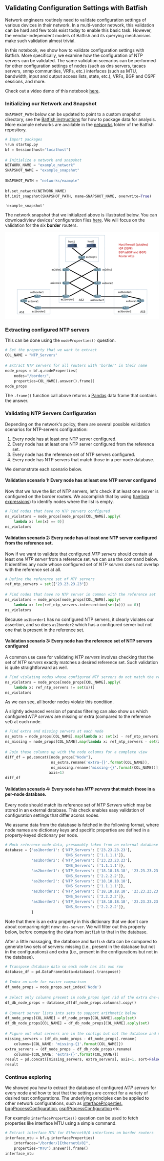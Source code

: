 ## Validating Configuration Settings with Batfish

Network engineers routinely need to validate configuration settings of various devices in their network. In a multi-vendor network, this validation can be hard and few tools exist today to enable this basic task. However, the vendor-independent models of Batfish and its querying mechanisms make such validation almost trivial.

In this notebook, we show how to validate configuration settings with Batfish. More specifically, we examine how the configuration of NTP servers can be validated. The same validation scenarios can be performed for other configuration settings of nodes (such as dns servers, tacacs servers, snmp communities, VRFs, etc.) interfaces (such as MTU, bandwidth, input and output access lists, state, etc.), VRFs, BGP and OSPF sessions, and more.

Check out a video demo of this notebook [here](https://youtu.be/qOXRaVs1Uz4).

### Initializing our Network and Snapshot

`SNAPSHOT_PATH` below can be updated to point to a custom snapshot directory, see the [Batfish instructions](https://github.com/batfish/batfish/wiki/Packaging-snapshots-for-analysis) for how to package data for analysis.<br>
More example networks are available in the [networks](https://github.com/batfish/batfish/tree/master/networks) folder of the Batfish repository.


```python
# Import packages
%run startup.py
bf = Session(host="localhost")

# Initialize a network and snapshot
NETWORK_NAME = "example_network"
SNAPSHOT_NAME = "example_snapshot"

SNAPSHOT_PATH = "networks/example"

bf.set_network(NETWORK_NAME)
bf.init_snapshot(SNAPSHOT_PATH, name=SNAPSHOT_NAME, overwrite=True)
```




    'example_snapshot'



The network snapshot that we initialized above is illustrated below. You can download/view devices' configuration files [here](https://github.com/batfish/pybatfish/tree/master/jupyter_notebooks/networks/example). We will focus on the validation for the six **border** routers. 

![example-network](https://raw.githubusercontent.com/batfish/pybatfish/master/jupyter_notebooks/networks/example/example-network.png)

### Extracting configured NTP servers
This can be done using the `nodeProperties()` question.


```python
# Set the property that we want to extract
COL_NAME = "NTP_Servers"

# Extract NTP servers for all routers with 'border' in their name
node_props = bf.q.nodeProperties(
    nodes="/border/", 
    properties=COL_NAME).answer().frame()
node_props
```


The `.frame()` function call above returns a [Pandas](https://pandas.pydata.org/pandas-docs/stable/) data frame that contains the answer.

### Validating NTP Servers Configuration
Depending on the network's policy, there are several possible validation scenarios for NTP-servers configuration:
1. Every node has at least one NTP server configured.
2. Every node has at least one NTP server configured from the reference set.
3. Every node has the reference set of NTP servers configured.
4. Every node has NTP servers that match those in a per-node database.

We demonstrate each scenario below.

#### Validation scenario 1: Every node has at least one NTP server configured
Now that we have the list of NTP servers, let's check if at least one server is configured on the border routers. We accomplish that by using ([lambda expressions](https://docs.python.org/3/reference/expressions.html#lambda)) to identify nodes where the list is empty.


```python
# Find nodes that have no NTP servers configured
ns_violators = node_props[node_props[COL_NAME].apply(
    lambda x: len(x) == 0)]
ns_violators
```



#### Validation scenario 2: Every node has at least one NTP server configured from the reference set.
Now if we want to validate that configured _NTP servers_ should contain at least one _NTP server_ from a reference set, we can use the command below. It identifies any node whose configured set of _NTP servers_ does not overlap with the reference set at all.


```python
# Define the reference set of NTP servers
ref_ntp_servers = set(["23.23.23.23"])

# Find nodes that have no NTP server in common with the reference set
ns_violators = node_props[node_props[COL_NAME].apply(
    lambda x: len(ref_ntp_servers.intersection(set(x))) == 0)]
ns_violators
```

Because `as1border1` has no configured NTP servers, it clearly violates our assertion, and so does `as2border2` which has a configured server but not one that is present in the reference set.

#### Validation scenario 3: Every node has the reference set of NTP servers configured
A common use case for validating _NTP servers_ involves checking that the set of _NTP servers_ exactly matches a desired reference set. Such validation is quite straightforward as well. 


```python
# Find violating nodes whose configured NTP servers do not match the reference set
ns_violators = node_props[node_props[COL_NAME].apply(
    lambda x: ref_ntp_servers != set(x))]
ns_violators
```


As we can see, all border nodes violate this condition.

A slightly advanced version of pandas filtering can also show us which configured _NTP servers_ are missing or extra (compared to the reference set) at each node.


```python
# Find extra and missing servers at each node
ns_extra = node_props[COL_NAME].map(lambda x: set(x) - ref_ntp_servers)
ns_missing = node_props[COL_NAME].map(lambda x: ref_ntp_servers - set(x))

# Join these columns up with the node columns for a complete view
diff_df = pd.concat([node_props["Node"],
                     ns_extra.rename('extra-{}'.format(COL_NAME)),
                     ns_missing.rename('missing-{}'.format(COL_NAME))],
                    axis=1)
diff_df
```



#### Validation scenario 4: Every node has _NTP servers_ that match those in a per-node database.
Every node should match its reference set of _NTP Servers_ which may be stored in an external database. This check enables easy validation of configuration settings that differ acorss nodes.

We assume data from the database is fetched in the following format, where node names are dictionary keys and specific properties are defined in a property-keyed dictionary per node.


```python
# Mock reference-node-data, presumably taken from an external database
database = {'as1border1': {'NTP_Servers': ['23.23.23.23'],
                           'DNS_Servers': ['1.1.1.1']},
            'as1border2': {'NTP_Servers': ['23.23.23.23'],
                           'DNS_Servers': ['1.1.1.1']},
            'as2border1': {'NTP_Servers': ['18.18.18.18', '23.23.23.23'],
                           'DNS_Servers': ['2.2.2.2']},
            'as2border2': {'NTP_Servers': ['18.18.18.18'],
                           'DNS_Servers': ['1.1.1.1']},
            'as3border1': {'NTP_Servers': ['18.18.18.18', '23.23.23.23'],
                           'DNS_Servers': ['2.2.2.2']},
            'as3border2': {'NTP_Servers': ['18.18.18.18', '23.23.23.23'],
                           'DNS_Servers': ['2.2.2.2']},
            }
```

Note that there is an extra property in this dictionary that we don't care about comparing right now: `dns-server`. We will filter out this property below, before comparing the data from `Batfish` to that in the database. 

After a little massaging, the database and `Batfish` data can be compared to generate two sets of servers: missing (i.e., present in the database but not in the configurations) and extra (i.e., present in the configurations but not in the database).


```python
# Transpose database data so each node has its own row
database_df = pd.DataFrame(data=database).transpose()

# Index on node for easier comparison
df_node_props = node_props.set_index('Node')

# Select only columns present in node_props (get rid of the extra dns-servers column)
df_db_node_props = database_df[df_node_props.columns].copy()

# Convert server lists into sets to support arithmetic below
df_node_props[COL_NAME] = df_node_props[COL_NAME].apply(set)
df_db_node_props[COL_NAME] = df_db_node_props[COL_NAME].apply(set)

# Figure out what servers are in the configs but not the database and vice versa
missing_servers = (df_db_node_props - df_node_props).rename(
    columns={COL_NAME: 'missing-{}'.format(COL_NAME)})
extra_servers = (df_node_props - df_db_node_props).rename(
    columns={COL_NAME: 'extra-{}'.format(COL_NAME)})
result = pd.concat([missing_servers, extra_servers], axis=1, sort=False)
result
```


### Continue exploring

We showed you how to extract the database of configured _NTP servers_ for every node and how to test that the settings are correct for a variety of desired test configurations. The underlying principles can be applied to other network configurations, such as [interfaceProperties](https://pybatfish.readthedocs.io/en/latest/notebooks/configProperties.html#Interface-Properties), [bgpProcessConfiguration](https://pybatfish.readthedocs.io/en/latest/notebooks/configProperties.html#BGP-Process-Configuration), [ospfProcessConfiguration](https://pybatfish.readthedocs.io/en/latest/notebooks/configProperties.html#OSPF-Process-Configuration) etc.

For example `interfaceProperties()` question can be used to fetch properties like interface MTU using a simple command.


```python
# Extract interface MTU for Ethernet0/0 interfaces on border routers
interface_mtu = bf.q.interfaceProperties(
    interfaces="/border/[Ethernet0/0]",
    properties="MTU").answer().frame()
interface_mtu
```
